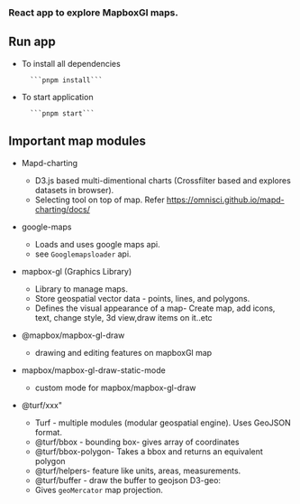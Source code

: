 ### React app to explore MapboxGl maps.

## Run app
* To install all dependencies

        ```pnpm install```

* To start application

        ```pnpm start```

## Important map modules
* Mapd-charting
    * D3.js based multi-dimentional charts (Crossfilter based and explores datasets in browser).
    * Selecting tool on top of map. Refer https://omnisci.github.io/mapd-charting/docs/

* google-maps
    * Loads and uses google maps api.
    * see ```Googlemapsloader``` api.

* mapbox-gl (Graphics Library)
    * Library to manage maps.
    * Store geospatial vector data - points, lines, and polygons.
    * Defines the visual appearance of a map- Create map, add icons, text, change style, 3d view,draw items on it..etc

* @mapbox/mapbox-gl-draw
    * drawing and editing features on mapboxGl map
* mapbox/mapbox-gl-draw-static-mode
    * custom mode for mapbox/mapbox-gl-draw

* @turf/xxx"
    * Turf - multiple modules (modular geospatial engine). Uses GeoJSON format.
    * @turf/bbox - bounding box- gives array of coordinates
    * @turf/bbox-polygon- Takes a bbox and returns an equivalent polygon
    * @turf/helpers- feature like units, areas, measurements.
    * @turf/buffer - draw the buffer to geojson
D3-geo:
    * Gives ```geoMercator``` map projection.